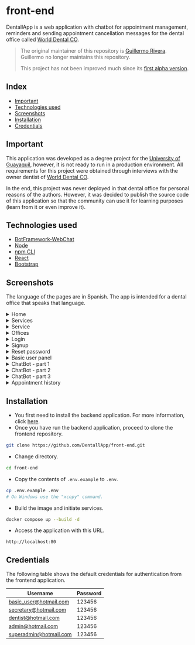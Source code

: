 # front-end

DentallApp is a web application with chatbot for appointment management, reminders and sending appointment cancellation messages for the dental office called [World Dental CO](https://www.tiktok.com/@worlddentalco).

> The original maintainer of this repository is [Guillermo Rivera](https://github.com/Guiller1999). Guillermo no longer maintains this repository.
> 
> This project has not been improved much since its [first alpha version](https://github.com/DentallApp/front-end/tree/v0.1.0).

## Index

- [Important](#important)
- [Technologies used](#technologies-used)
- [Screenshots](#screenshots)
- [Installation](#installation)
- [Credentials](#credentials)

## Important

This application was developed as a degree project for the [University of Guayaquil](https://www.ug.edu.ec), however, it is not ready to run in a production environment. All requirements for this project were obtained through interviews with the owner dentist of [World Dental CO](https://www.facebook.com/worlddentalco).

In the end, this project was never deployed in that dental office for personal reasons of the authors. However, it was decided to publish the source code of this application so that the community can use it for learning purposes (learn from it or even improve it).

## Technologies used

- [BotFramework-WebChat](https://github.com/microsoft/BotFramework-WebChat)
- [Node](https://github.com/nodejs/node)
- [npm CLI](https://github.com/npm/cli)
- [React](https://github.com/facebook/react)
- [Bootstrap](https://github.com/twbs/bootstrap)

## Screenshots

The language of the pages are in Spanish. The app is intended for a dental office that speaks that language.

<details>
<summary>Home</summary>

![Home](https://github.com/DentallApp/front-end/blob/dev/screenshots/home.png)
</details>

<details>
<summary>Services</summary>

![Services](https://github.com/DentallApp/front-end/blob/dev/screenshots/services.png)
</details>

<details>
<summary>Service</summary>

![Service](https://github.com/DentallApp/front-end/blob/dev/screenshots/service.png)
</details>

<details>
<summary>Offices</summary>

![Offices](https://github.com/DentallApp/front-end/blob/dev/screenshots/offices.png)
</details>

<details>
<summary>Login</summary>

![Login](https://github.com/DentallApp/front-end/blob/dev/screenshots/login.png)
</details>

<details>
<summary>Signup</summary>

![Signup](https://github.com/DentallApp/front-end/blob/dev/screenshots/register.png)
</details>

<details>
<summary>Reset password</summary>

![Reset password](https://github.com/DentallApp/front-end/blob/dev/screenshots/reset-password.png)
</details>

<details>
<summary>Basic user panel</summary>

![Basic user panel](https://github.com/DentallApp/front-end/blob/dev/screenshots/user-panel.png)
</details>

<details>
<summary>ChatBot - part 1</summary>

![ChatBot part 1](https://github.com/DentallApp/front-end/blob/dev/screenshots/chatbot-part1.png)
</details>

<details>
<summary>ChatBot - part 2</summary>

![ChatBot part 2](https://github.com/DentallApp/front-end/blob/dev/screenshots/chatbot-part2.png)
</details>

<details>
<summary>ChatBot - part 3</summary>

![ChatBot part 3](https://github.com/DentallApp/front-end/blob/dev/screenshots/chatbot-part3.png)
</details>

<details>
<summary>Appointment history</summary>

![Appointment history](https://github.com/DentallApp/front-end/blob/dev/screenshots/appointment-history.png)
</details>


## Installation

- You first need to install the backend application. For more information, click [here](https://github.com/DentallApp/back-end?tab=readme-ov-file#installation).
- Once you have run the backend application, proceed to clone the frontend repository.
```sh
git clone https://github.com/DentallApp/front-end.git
```
- Change directory.
```sh
cd front-end
```
- Copy the contents of `.env.example` to `.env`.
```sh
cp .env.example .env
# On Windows use the "xcopy" command.
```
- Build the image and initiate services.
```sh
docker compose up --build -d
```
- Access the application with this URL.
```
http://localhost:80
```

## Credentials

The following table shows the default credentials for authentication from the frontend application.

| Username                | Password                    |
|-------------------------|-----------------------------|
| basic_user@hotmail.com  | 123456                      |
| secretary@hotmail.com   | 123456                      |
| dentist@hotmail.com     | 123456                      |
| admin@hotmail.com       | 123456                      |
| superadmin@hotmail.com  | 123456                      |